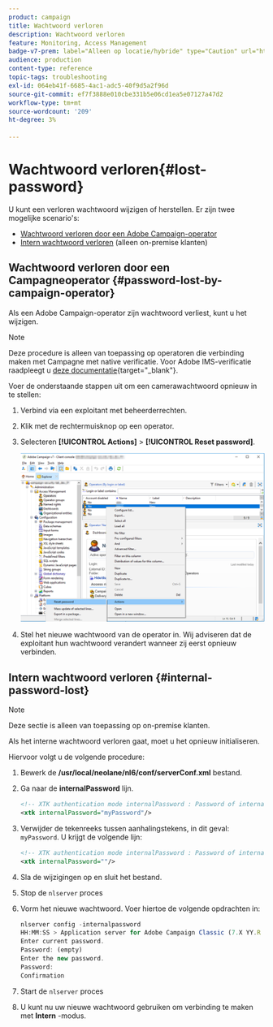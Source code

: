 ```yaml
---
product: campaign
title: Wachtwoord verloren
description: Wachtwoord verloren
feature: Monitoring, Access Management
badge-v7-prem: label="Alleen op locatie/hybride" type="Caution" url="https://experienceleague.adobe.com/docs/campaign-classic/using/installing-campaign-classic/architecture-and-hosting-models/hosting-models-lp/hosting-models.html?lang=nl" tooltip="Alleen van toepassing op on-premise en hybride implementaties"
audience: production
content-type: reference
topic-tags: troubleshooting
exl-id: 064eb41f-6685-4ac1-adc5-40f9d5a2f96d
source-git-commit: ef7f3888e010cbe331b5e06cd1ea5e07127a47d2
workflow-type: tm+mt
source-wordcount: '209'
ht-degree: 3%

---
```


# Wachtwoord verloren{#lost-password}



U kunt een verloren wachtwoord wijzigen of herstellen.
Er zijn twee mogelijke scenario&#39;s:

* [Wachtwoord verloren door een Adobe Campaign-operator](#password-lost-by-campaign-operator)
* [Intern wachtwoord verloren](#internal-password-lost) (alleen on-premise klanten)

## Wachtwoord verloren door een Campagneoperator {#password-lost-by-campaign-operator}

Als een Adobe Campaign-operator zijn wachtwoord verliest, kunt u het wijzigen.

>[!NOTE]
>
>Deze procedure is alleen van toepassing op operatoren die verbinding maken met Campagne met native verificatie. Voor Adobe IMS-verificatie raadpleegt u [deze documentatie](https://helpx.adobe.com/ie/manage-account/using/change-or-reset-password.html){target="_blank"}.

Voer de onderstaande stappen uit om een camerawachtwoord opnieuw in te stellen:

1. Verbind via een exploitant met beheerderrechten.
1. Klik met de rechtermuisknop op een operator.
1. Selecteren **[!UICONTROL Actions]** > **[!UICONTROL Reset password]**.

   ![](assets/operator-passwd.png)

1. Stel het nieuwe wachtwoord van de operator in. Wij adviseren dat de exploitant hun wachtwoord verandert wanneer zij eerst opnieuw verbinden.

## Intern wachtwoord verloren {#internal-password-lost}

>[!NOTE]
>
>Deze sectie is alleen van toepassing op on-premise klanten.

Als het interne wachtwoord verloren gaat, moet u het opnieuw initialiseren.

Hiervoor volgt u de volgende procedure:

1. Bewerk de **/usr/local/neolane/nl6/conf/serverConf.xml** bestand.

1. Ga naar de **internalPassword** lijn.

   ```xml
   <!-- XTK authentication mode internalPassword : Password of internal account -->
   <xtk internalPassword="myPassword"/>
   ```

1. Verwijder de tekenreeks tussen aanhalingstekens, in dit geval: `myPassword`. U krijgt de volgende lijn:

   ```xml
   <!-- XTK authentication mode internalPassword : Password of internal account -->
   <xtk internalPassword=""/>
   ```

1. Sla de wijzigingen op en sluit het bestand.

1. Stop de `nlserver` proces

1. Vorm het nieuwe wachtwoord. Voer hiertoe de volgende opdrachten in:

   ```javascript
   nlserver config -internalpassword
   HH:MM:SS > Application server for Adobe Campaign Classic (7.X YY.R build XXX@SHA1) of DD/MM/YYYY
   Enter current password.
   Password: (empty)
   Enter the new password.
   Password: 
   Confirmation 
   ```

1. Start de `nlserver` proces

1. U kunt nu uw nieuwe wachtwoord gebruiken om verbinding te maken met **Intern** -modus.
